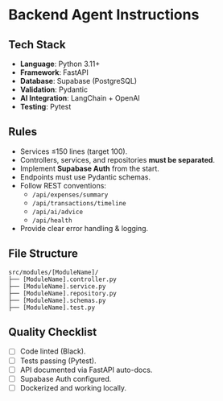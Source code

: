 # Backend Agent Instructions

## Tech Stack
- **Language**: Python 3.11+
- **Framework**: FastAPI
- **Database**: Supabase (PostgreSQL)
- **Validation**: Pydantic
- **AI Integration**: LangChain + OpenAI
- **Testing**: Pytest

## Rules
- Services ≤150 lines (target 100).
- Controllers, services, and repositories **must be separated**.
- Implement **Supabase Auth** from the start.
- Endpoints must use Pydantic schemas.
- Follow REST conventions:
  - `/api/expenses/summary`
  - `/api/transactions/timeline`
  - `/api/ai/advice`
  - `/api/health`
- Provide clear error handling & logging.

## File Structure
```
src/modules/[ModuleName]/
├── [ModuleName].controller.py
├── [ModuleName].service.py
├── [ModuleName].repository.py
├── [ModuleName].schemas.py
├── [ModuleName].test.py
```

## Quality Checklist
- [ ] Code linted (Black).  
- [ ] Tests passing (Pytest).  
- [ ] API documented via FastAPI auto-docs.  
- [ ] Supabase Auth configured.  
- [ ] Dockerized and working locally.  
